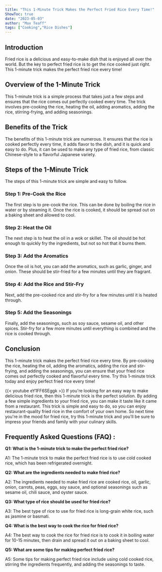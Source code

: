 ```yaml
---
title: "This 1-Minute Trick Makes the Perfect Fried Rice Every Time!"
ShowToc: true 
date: "2023-05-03"
author: "Max Teaff" 
tags: ["Cooking","Rice Dishes"]
---
```

## Introduction

Fried rice is a delicious and easy-to-make dish that is enjoyed all over the world. But the key to perfect fried rice is to get the rice cooked just right. This 1-minute trick makes the perfect fried rice every time!

## Overview of the 1-Minute Trick

This 1-minute trick is a simple process that takes just a few steps and ensures that the rice comes out perfectly cooked every time. The trick involves pre-cooking the rice, heating the oil, adding aromatics, adding the rice, stirring-frying, and adding seasonings.

## Benefits of the Trick

The benefits of this 1-minute trick are numerous. It ensures that the rice is cooked perfectly every time, it adds flavor to the dish, and it is quick and easy to do. Plus, it can be used to make any type of fried rice, from classic Chinese-style to a flavorful Japanese variety.

## Steps of the 1-Minute Trick

The steps of this 1-minute trick are simple and easy to follow.

### Step 1: Pre-Cook the Rice

The first step is to pre-cook the rice. This can be done by boiling the rice in water or by steaming it. Once the rice is cooked, it should be spread out on a baking sheet and allowed to cool.

### Step 2: Heat the Oil

The next step is to heat the oil in a wok or skillet. The oil should be hot enough to quickly fry the ingredients, but not so hot that it burns them.

### Step 3: Add the Aromatics

Once the oil is hot, you can add the aromatics, such as garlic, ginger, and onion. These should be stir-fried for a few minutes until they are fragrant.

### Step 4: Add the Rice and Stir-Fry

Next, add the pre-cooked rice and stir-fry for a few minutes until it is heated through.

### Step 5: Add the Seasonings

Finally, add the seasonings, such as soy sauce, sesame oil, and other spices. Stir-fry for a few more minutes until everything is combined and the rice is cooked through.

## Conclusion

This 1-minute trick makes the perfect fried rice every time. By pre-cooking the rice, heating the oil, adding the aromatics, adding the rice and stir-frying, and adding the seasonings, you can ensure that your fried rice comes out perfectly cooked and flavorful every time. Try this 1-minute trick today and enjoy perfect fried rice every time!

{{< youtube eY1FF6SEggk >}} 
If you're looking for an easy way to make delicious fried rice, then this 1-minute trick is the perfect solution. By adding a few simple ingredients to your fried rice, you can make it taste like it came from a restaurant. This trick is simple and easy to do, so you can enjoy restaurant-quality fried rice in the comfort of your own home. So next time you're in the mood for fried rice, try this 1-minute trick and you'll be sure to impress your friends and family with your culinary skills.

## Frequently Asked Questions (FAQ) :
**Q1: What is the 1-minute trick to make the perfect fried rice?**

A1: The 1-minute trick to make the perfect fried rice is to use cold cooked rice, which has been refrigerated overnight.

**Q2: What are the ingredients needed to make fried rice?**

A2: The ingredients needed to make fried rice are cooked rice, oil, garlic, onion, carrots, peas, eggs, soy sauce, and optional seasonings such as sesame oil, chili sauce, and oyster sauce. 

**Q3: What type of rice should be used for fried rice?**

A3: The best type of rice to use for fried rice is long-grain white rice, such as jasmine or basmati. 

**Q4: What is the best way to cook the rice for fried rice?**

A4: The best way to cook the rice for fried rice is to cook it in boiling water for 10-15 minutes, then drain and spread it out on a baking sheet to cool. 

**Q5: What are some tips for making perfect fried rice?**

A5: Some tips for making perfect fried rice include using cold cooked rice, stirring the ingredients frequently, and adding the seasonings to taste.


